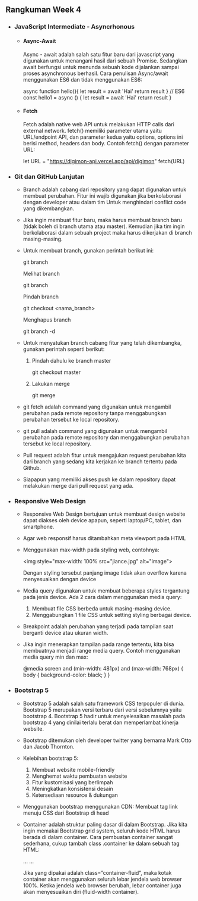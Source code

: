 ## Rangkuman Week 4
* ### JavaScript Intermediate - Asyncrhonous
  * #### Async-Await
    Async - await adalah salah satu fitur baru dari javascript yang digunakan untuk menangani hasil dari sebuah Promise. Sedangkan await berfungsi untuk menunda sebuah kode dijalankan sampai proses asynchronous berhasil.
    Cara penulisan Async/await menggunakan ES6 dan tidak menggunakan ES6:
    
    async function hello(){
        let result = await 'Hai'
        return result
    }
    // ES6
    const hello1 = async () {
        let result = await 'Hai'
        return result
    }
    
  * #### Fetch
    Fetch adalah native web API untuk melakukan HTTP calls dari external network. fetch() memiliki parameter utama yaitu URL/endpoint API, dan parameter kedua yaitu options, options ini berisi method, headers dan body. Contoh fetch() dengan parameter URL:
    
    let URL = "https://digimon-api.vercel.app/api/digimon"
    fetch(URL)
    
* ### Git dan GitHub Lanjutan
  * Branch adalah cabang dari repository yang dapat digunakan untuk membuat perubahan. Fitur ini wajib digunakan jika berkolaborasi dengan developer atau dalam tim Untuk menghindari conflict code yang dikembangkan.
  * Jika ingin membuat fitur baru, maka harus membuat branch baru (tidak boleh di branch utama atau master). Kemudian jika tim ingin berkolaborasi dalam sebuah project maka harus dikerjakan di branch masing-masing.
  * Untuk membuat branch, gunakan perintah berikut ini:
    
    git branch <branch>
    
    Melihat branch
    
    git branch
    
    Pindah branch
    
    git checkout <nama_branch>
    
    Menghapus branch
    
    git branch -d <branch>
    
  * Untuk menyatukan branch cabang fitur yang telah dikembangka, gunakan perintah seperti berikut:
    1. Pindah dahulu ke branch master
       
       git checkout master
       
    2. Lakukan merge
       
       git merge <branch>
       
   * git fetch adalah command yang digunakan untuk mengambil perubahan pada remote repository tanpa menggabungkan perubahan tersebut ke local repository.
   * git pull adalah command yang digunakan untuk mengambil perubahan pada remote repository dan menggabungkan perubahan tersebut ke local repository.
   * Pull request adalah fitur untuk mengajukan request perubahan kita dari branch yang sedang kita kerjakan ke branch tertentu pada Github.
   * Siapapun yang memiliki akses push ke dalam repository dapat melakukan merge dari pull request yang ada.

* ### Responsive Web Design
  * Responsive Web Design bertujuan untuk membuat design website dapat diakses oleh device apapun, seperti laptop/PC, tablet, dan smartphone.
  * Agar web responsif harus ditambahkan meta viewport pada HTML
  * Menggunakan max-width pada styling web, contohnya:
    
    <img style="max-width: 100% src="jiance.jpg" alt="image">
    
    Dengan styling tersebut panjang image tidak akan overflow karena menyesuaikan dengan device
  * Media query digunakan untuk membuat beberapa styles tergantung pada jenis device. Ada 2 cara dalam menggunakan media query:
    1. Membuat file CSS berbeda untuk masing-masing device.
    2. Menggabungkan 1 file CSS untuk setting styling berbagai device.
  * Breakpoint adalah perubahan yang terjadi pada tampilan saat berganti device atau ukuran width.
  * Jika ingin menerapkan tampilan pada range tertentu, kita bisa membuatnya menjadi range media query. Contoh menggunakan media query min dan max:
    
    @media screen and (min-width: 481px) and (max-width: 768px) {
      body {
          background-color: black;
      }
    }
    
* ### Bootstrap 5
  * Bootstrap 5 adalah salah satu framework CSS terpopuler di dunia. Bootstrap 5 merupakan versi terbaru dari versi sebelumnya yaitu bootstrap 4. Bootstrap 5 hadir untuk menyelesaikan masalah pada bootstrap 4 yang dinilai terlalu berat dan memperlambat kinerja website.
  * Bootstrap ditemukan oleh developer twitter yang bernama Mark Otto dan Jacob Thornton.
  * Kelebihan bootstrap 5:
    1. Membuat website mobile-friendly
    2. Menghemat waktu pembuatan website
    3. Fitur kustomisasi yang berlimpah
    4. Meningkatkan konsistensi desain
    5. Ketersediaan resource & dukungan
  * Menggunakan bootstrap menggunakan CDN:
    Membuat tag link menuju CSS dari Bootstrap di head
    
    <link href="https://cdn.jsdelivr.net/npm/bootstrap@5.1.3/dist/css/bootstrap.min.css" rel="stylesheet" integrity="sha384-1BmE4kWBq78iYhFldvKuhfTAU6auU8tT94WrHftjDbrCEXSU1oBoqyl2QvZ6jIW3" crossorigin="anonymous">
    
  * Container adalah struktur paling dasar di dalam Bootstrap. Jika kita ingin memakai Bootstrap grid system, seluruh kode HTML harus berada di dalam container. Cara pembuatan container sangat sederhana, cukup tambah class .container ke dalam sebuah tag HTML:
    
    <div class="container">
     ...
     ...
    </div>
    
    Jika yang dipakai adalah class=”container-fluid”, maka kotak container akan menggunakan seluruh lebar jendela web browser 100%. Ketika jendela web browser berubah, lebar container juga akan menyesuaikan diri (fluid-width container).
